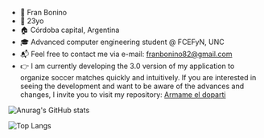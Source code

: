 - 👋  Fran Bonino
- 🌳  23yo
- 🏠  Córdoba capital, Argentina
- 🎓  Advanced computer engineering student @ FCEFyN, UNC
- :mailbox_with_mail:  Feel free to contact me via e-mail: franbonino82@gmail.com
- 👉  I am currently developing the 3.0 version of my application to organize soccer matches quickly and intuitively. If you are interested in seeing the development and want to be aware of the advances and changes, I invite you to visit my repository: [Armame el doparti](https://github.com/akmsw/Armame-el-doparti)

![Anurag's GitHub stats](https://github-readme-stats.vercel.app/api?username=akmsw&show_icons=true&count_private=true&include_all_commits=true&theme=tokyonight&cache_seconds=1800)

![Top Langs](https://github-readme-stats.vercel.app/api/top-langs/?username=akmsw&langs_count=6&theme=tokyonight&layout=compact&cache_seconds=1800)
